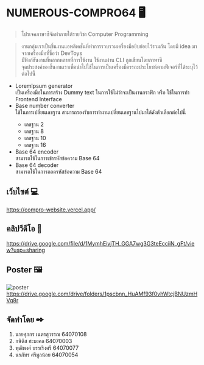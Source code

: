 # NUMEROUS-COMPRO64 🖥

> โปรเจคภาษาซีจัดทำภายใต้รายวิชา Computer Programming 

> งานกลุ่มเราเป็นชิ้นงานแอพลิเคชั่นที่ทำการรวบรวมเครื่องมือยิบย่อยไว้รวมกัน โดยมี idea มาจากเครื่องมือที่ชื่อว่า DevToys <br/>
> มีฟังก์ชันงานที่หลากหลายที่การใช้งาน ใช้งานผ่าน CLI ถูกเขียนโดยภาษาซี <br/>
> จุดประสงค์ของชิ้นงานเราเพื่อนำไปใช้ในการเป็นเครื่องมือรรถะประโยชน์ตามฟีเจอร์ที่ได้ระบุไว้ต่อไปนี้

<ul>
  <li>LoremIpsum generator</li>
  เป็นเครื่องมือในการสร้าง Dummy text ในการใช้ไม่ว่าจะเป็นงานกราฟิก หรือ ใช้ในการทำ Frontend Interface
  <li>Base number converter</li>
  ใช้ในการเปลี่ยนเลขฐาน สามารถรองรับการทำงานเปลี่ยนเลขฐานไปมาได้ดังตัวเลือกต่อไปนี้
  <ul>
    <li>เลขฐาน 2</li>
    <li>เลขฐาน 8</li>
    <li>เลขฐาน 10</li>
    <li>เลขฐาน 16</li>
  </ul>
  <li>Base 64 encoder</li>
  สามารถใช้ในการเข้ารหัสข้อความ Base 64
  <li>Base 64 decoder</li>
  สามารถใช้ในการถอดรหัสข้อความ Base 64
</ul>

## เว็บไซต์ 💻
  https://compro-website.vercel.app/

## คลิปวีดีโอ 🎥
https://drive.google.com/file/d/1MymhEivjTH_GGA7wg3G3teEcciiN_gFt/view?usp=sharing

## Poster 🖼
![poster](https://media.discordapp.net/attachments/963294446525481010/972505891230339132/Com_pro_poster.png?width=706&height=1000 "Group Poster")<br/>
https://drive.google.com/drive/folders/1pscbnn_HuAMf93f0vhWtcjBNUzmHVq8r

## จัดทำโดย ✒
1.  นายศุภกร เนตรสุวรรณ 64070108
2.  กษิดิส ฮะมงคล 64070003
3.  พุฒิพงศ์ บรรเริงศรี 64070077
4.  นรภัทร ศรีมูลน้อย 64070054
